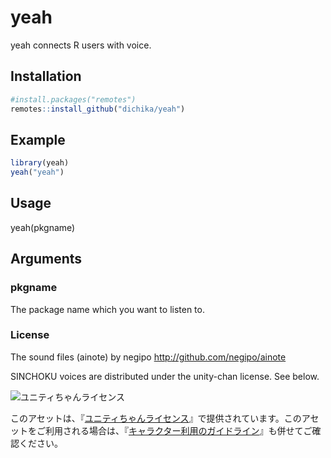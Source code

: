 yeah
=====

yeah connects R users with voice.
## Installation

```r
#install.packages("remotes")
remotes::install_github("dichika/yeah")
```

## Example
```r
library(yeah)
yeah("yeah")
```

## Usage
yeah(pkgname)

## Arguments

### pkgname
The package name which you want to listen to.

### License
The sound files (ainote) by negipo http://github.com/negipo/ainote

SINCHOKU voices are distributed under the unity-chan license. See below.

<div><img src="http://unity-chan.com/images/imageLicenseLogo.png" alt="ユニティちゃんライセンス"><p>このアセットは、『<a href="http://unity-chan.com/contents/license_jp/" target="_blank">ユニティちゃんライセンス</a>』で提供されています。このアセットをご利用される場合は、『<a href="http://unity-chan.com/contents/guideline/" target="_blank">キャラクター利用のガイドライン</a>』も併せてご確認ください。</p></div>
